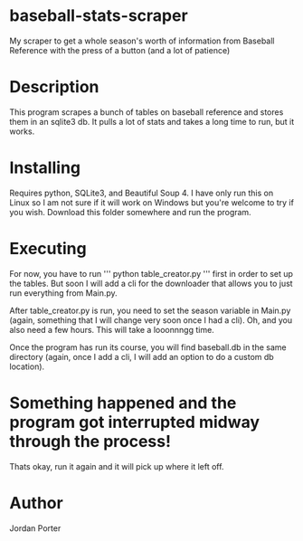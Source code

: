 # baseball-stats-scraper
My scraper to get a whole season's worth of information from Baseball Reference with the press of a button (and a lot of patience)

# Description

This program scrapes a bunch of tables on baseball reference and stores them in an sqlite3 db. It pulls a lot of stats and takes a long time to run, but it works.

# Installing

Requires python, SQLite3, and Beautiful Soup 4. I have only run this on Linux so I am not sure if it will work on Windows but you're welcome to try if you wish. Download this folder somewhere and run the program.

# Executing

For now, you have to run 
'''
python table_creator.py
'''
first in order to set up the tables. But soon I will add a cli for the downloader that allows you to just run everything from Main.py.

After table_creator.py is run, you need to set the season variable in Main.py (again, something that I will change very soon once I had a cli). Oh, and you also need a few hours. This will take a looonnngg time.

Once the program has run its course, you will find baseball.db in the same directory (again, once I add a cli, I will add an option to do a custom db location).

# Something happened and the program got interrupted midway through the process!
Thats okay, run it again and it will pick up where it left off.

# Author
Jordan Porter

